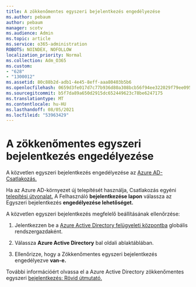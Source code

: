 ```yaml
---
title: A zökkenőmentes egyszeri bejelentkezés engedélyezése
ms.author: pebaum
author: pebaum
manager: scotv
ms.audience: Admin
ms.topic: article
ms.service: o365-administration
ROBOTS: NOINDEX, NOFOLLOW
localization_priority: Normal
ms.collection: Adm_O365
ms.custom:
- "628"
- "1300012"
ms.assetid: 80c88b2d-adb1-4e45-8eff-aaa80403b5b6
ms.openlocfilehash: 0659d3fe017d7c77b936d80a308bcb56f94ee322029f79ee095ebeec0b8ea7c1
ms.sourcegitcommit: b5f7da89a650d2915dc652449623c78be6247175
ms.translationtype: MT
ms.contentlocale: hu-HU
ms.lasthandoff: 08/05/2021
ms.locfileid: "53963429"
---
```

# <a name="how-to-enable-seamless-sso"></a>A zökkenőmentes egyszeri bejelentkezés engedélyezése

A közvetlen egyszeri bejelentkezés engedélyezése az [Azure AD-Csatlakozás.](https://docs.microsoft.com/azure/active-directory/connect/active-directory-aadconnect)
  
Ha az Azure AD-környezet új telepítését használja, Csatlakozás egyéni [telepítési útvonalat.](https://docs.microsoft.com/azure/active-directory/connect/active-directory-aadconnect-get-started-custom) A Felhasználó **bejelentkezése lapon** válassza az Egyszeri bejelentkezés **engedélyezése lehetőséget.**
  
A közvetlen egyszeri bejelentkezés megfelelő beállításának ellenőrzése:
  
1. Jelentkezzen be a [Azure Active Directory felügyeleti központba](https://aad.portal.azure.com) globális rendszergazdaként.

2. Válassza **Azure Active Directory** bal oldali ablaktáblában.

3. Ellenőrizze, hogy a Zökkenőmentes egyszeri bejelentkezés engedélyezve **van-e.**

További információért olvassa el a Azure Active Directory zökkenőmentes egyszeri [bejelentkezés: Rövid útmutató.](https://docs.microsoft.com/azure/active-directory/connect/active-directory-aadconnect-sso-quick-start)
  